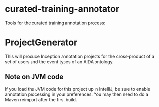 # curated-training-annotator

Tools for the curated training annotation process:

# ProjectGenerator

This will produce Inception annotation projects for the cross-product of a set of users and the event types of an AIDA ontology.


## Note on JVM code

If you load the JVM code for this project up in IntelliJ, be sure to enable annotation
processing in your preferences. You may then need to do a Maven reimport after the first
build.
